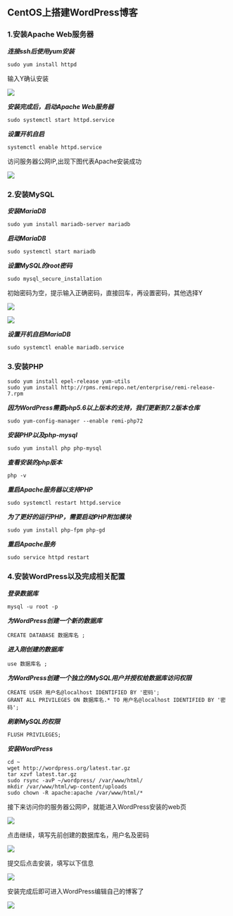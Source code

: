 ## **CentOS上搭建WordPress博客**

### 1.安装Apache Web服务器

***连接ssh后使用yum安装***

```
sudo yum install httpd
```

输入Y确认安装

![](../image/21.png)

***安装完成后，启动Apache Web服务器***

```
sudo systemctl start httpd.service
```

***设置开机自启***

```
systemctl enable httpd.service
```

访问服务器公网IP,出现下图代表Apache安装成功

![](../image/22.png)

### 2.安装MySQL

***安装MariaDB***

```
sudo yum install mariadb-server mariadb
```

***启动MariaDB***

```
sudo systemctl start mariadb
```

***设置MySQL的root密码***

```
sudo mysql_secure_installation
```

初始密码为空，提示输入正确密码，直接回车，再设置密码，其他选择Y

![](../image/23.png)

![](../image/24.png)

***设置开机自启MariaDB***

```
sudo systemctl enable mariadb.service
```

### 3.安装PHP

```
sudo yum install epel-release yum-utils
sudo yum install http://rpms.remirepo.net/enterprise/remi-release-7.rpm
```

***因为WordPress需要php5.6以上版本的支持，我们更新到7.2版本仓库***

```
sudo yum-config-manager --enable remi-php72

```

***安装PHP以及php-mysql***

```
sudo yum install php php-mysql
```

***查看安装的php版本***

```
php -v
```

***重启Apache服务器以支持PHP***

```
sudo systemctl restart httpd.service
```

***为了更好的运行PHP，需要启动PHP附加模块***

```
sudo yum install php-fpm php-gd
```

***重启Apache服务***

```
sudo service httpd restart
```

### 4.安装WordPress以及完成相关配置

***登录数据库***

```
mysql -u root -p
```

***为WordPress创建一个新的数据库***

```
CREATE DATABASE 数据库名 ;
```

***进入刚创建的数据库***

```
use 数据库名 ;
```

***为WordPress创建一个独立的MySQL用户并授权给数据库访问权限***

```
CREATE USER 用户名@localhost IDENTIFIED BY '密码';
GRANT ALL PRIVILEGES ON 数据库名.* TO 用户名@localhost IDENTIFIED BY '密码';
```

***刷新MySQL的权限***

```
FLUSH PRIVILEGES;
```

***安装WordPress***

```
cd ~
wget http://wordpress.org/latest.tar.gz
tar xzvf latest.tar.gz
sudo rsync -avP ~/wordpress/ /var/www/html/
mkdir /var/www/html/wp-content/uploads
sudo chown -R apache:apache /var/www/html/*
```

接下来访问你的服务器公网IP，就能进入WordPress安装的web页

![](../image/25.png)

点击继续，填写先前创建的数据库名，用户名及密码

![](../image/26.png)

提交后点击安装，填写以下信息

![](../image/27.png)

安装完成后即可进入WordPress编辑自己的博客了

![](../image/28.png)